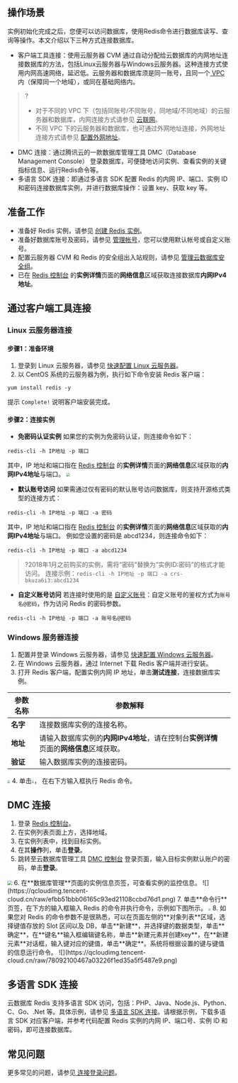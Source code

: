 ## 操作场景

实例初始化完成之后，您便可以访问数据库，使用Redis命令进行数据库读写、查询等操作。本文介绍以下三种方式连接数据库。

- 客户端工具连接：使用云服务器 CVM 通过自动分配给云数据库的内网地址连接数据库的方法，包括Linux云服务器与Windows云服务器。这种连接方式使用内网高速网络，延迟低。云服务器和数据库须是同一账号，且同一个[ VPC](https://cloud.tencent.com/document/product/215/20046) 内（保障同一个地域），或同在基础网络内。
> ?
> - 对于不同的 VPC 下（包括同账号/不同账号，同地域/不同地域）的云服务器和数据库，内网连接方式请参见 [云联网](https://cloud.tencent.com/document/product/877)。
> - 不同 VPC 下的云服务器和数据库，也可通过外网地址连接，外网地址连接方式请参见  [配置外网地址](https://cloud.tencent.com/document/product/239/63527)。
-  DMC 连接：通过腾讯云的一款数据库管理工具  DMC（Database Management Console） 登录数据库，可便捷地访问实例、查看实例的关键指标信息、运行Redis命令等。
- 多语言 SDK 连接：即通过多语言 SDK 配置 Redis 的内网 IP、端口、实例 ID 和密码连接数据库实例，并进行数据库操作：设置 key、获取 key 等。

## 准备工作

- 准备好 Redis 实例，请参见 [创建 Redis 实例](https://cloud.tencent.com/document/product/239/30871)。
- 准备好数据库账号及密码，请参见 [管理帐号](https://cloud.tencent.com/document/product/239/36710)，您可以使用默认帐号或自定义账号。
- 配置云服务器 CVM 和 Redis 的安全组出入站规则，请参见 [管理云数据库安全组](https://cloud.tencent.com/document/product/239/30911)。
- 已在 [Redis 控制台](https://console.cloud.tencent.com/redis) 的**实例详情**页面的**网络信息**区域获取连接数据库**内网IPv4地址**。

## 通过客户端工具连接
### Linux 云服务器连接
#### 步骤1：准备环境

1. 登录到 Linux 云服务器，请参见 [快速配置 Linux 云服务器](https://cloud.tencent.com/document/product/213/2936)。
2. 以 CentOS 系统的云服务器为例，执行如下命令安装 Redis 客户端：
```
yum install redis -y
```
提示 `Complete!` 说明客户端安装完成。

#### 步骤2：连接实例
- **免密码认证实例**
如果您的实例为免密码认证，则连接命令如下：
```
redis-cli -h IP地址 -p 端口
```
其中，IP 地址和端口指在 [Redis 控制台](https://console.cloud.tencent.com/redis) 的**实例详情**页面的**网络信息**区域获取的**内网IPv4地址**与端口。
<img src="https://qcloudimg.tencent-cloud.cn/raw/7ea367b16f92cac9d382d37755380190.png" style="zoom:50%;" />

- **默认账号访问**
如果需通过仅有密码的默认账号访问数据库，则支持开源格式类型的连接方式：
```
redis-cli -h IP地址 -p 端口 -a 密码
```
其中，IP 地址和端口指在 [Redis 控制台](https://console.cloud.tencent.com/redis) 的**实例详情**页面的**网络信息**区域获取的**内网IPv4地址**与端口。
例如您设置的密码是 abcd1234，则连接命令如下：
```
redis-cli -h IP地址 -p 端口 -a abcd1234
```
>?2018年1月之前购买的实例，需将“密码”替换为“实例ID:密码”的格式才能访问。
>连接示例：`redis-cli -h IP地址 -p 端口 -a crs-bkuza6i3:abcd1234`

- **自定义账号访问**
若连接时使用的是 [自定义账号](https://cloud.tencent.com/document/product/239/36710)：自定义账号的鉴权方式为`账号名@密码`，作为访问 Redis 的密码参数。
```
redis-cli -h IP地址 -p 端口 -a 账号名@密码
```

### Windows 服务器连接

1. 配置并登录 Windows 云服务器，请参见 [快速配置 Windows 云服务器](https://cloud.tencent.com/document/product/213/2764)。
2. 在 Windows  云服务器，通过 Internet 下载 Redis 客户端并进行安装。
3. 打开 Redis 客户端，配置实例内网 IP 地址，单击**测试连接**，连接数据库实例。
<table>
<thead><tr><th>参数名称</th><th>参数解释</th><th></th></tr></thead>
<tbody><tr>
<td><strong>名字</strong></td>
<td>连接数据库实例的连接名称。</td>
<td></td></tr>
<tr>
<td><strong>地址</strong></td>
<td>请输入数据库实例的<strong>内网IPv4地址</strong>，请在控制台<strong>实例详情</strong>页面的<strong>网络信息</strong>区域获取。</td>
<td></td></tr>
<tr>
<td><strong>验证</strong></td>
<td>输入数据库实例的连接密码。</td>
<td></td></tr>
</tbody></table>
<img src="https://qcloudimg.tencent-cloud.cn/raw/e55154907d4c8df98798cb0a0b9b56d1.png" style="zoom: 40%;" />
4. 单击<img src="https://qcloudimg.tencent-cloud.cn/raw/23cac0a46eda69586ec354d1b186777a.png" style="zoom:33%;" />， 在右下方输入框执行 Redis 命令。

##  DMC 连接

1. 登录 [Redis 控制台](https://console.cloud.tencent.com/redis)。
2. 在实例列表页面上方，选择地域。
3. 在实例列表中，找到目标实例。
4. 在其**操作**列，单击**登录**。
5. 跳转至云数据库管理工具 [DMC 控制台](https://bj-dmc.cloud.tencent.com/v2/qcloudLogin/login) 登录页面，输入目标实例默认账户的密码，单击**登录**。
<img src="https://qcloudimg.tencent-cloud.cn/raw/f2af1b50cfe1d9d7321b10beece8e043.png" style="zoom:67%;" />
6. 在**数据库管理**页面的实例信息页签，可查看实例的监控信息。
![](https://qcloudimg.tencent-cloud.cn/raw/efbb51bbb06165c93ed21108ccbd76d1.png)
7. 单击**命令行**页签，在下方的输入框输入 Redis 的命令并执行命令，示例如下图所示。
<img src="https://qcloudimg.tencent-cloud.cn/raw/a3a5c0459eaeb5fbcd4a694dc8e9083d.png" style="zoom: 33%;" />
8. 如果您对 Redis 的命令参数不是很熟悉，可以在页面左侧的**对象列表**区域，选择键值存放的 Slot 区间以及 DB，单击**新建**，并选择键的数据类型，单击**确定**，在**键名**输入框编辑键名称，单击**新建元素并创建key**，在**新建元素**对话框，输入键对应的键值，单击**确定**。系统将根据设置的键与键值的信息运行命令。
![](https://qcloudimg.tencent-cloud.cn/raw/78092100467a03226f1ed35a5f5487e9.png)

## 多语言 SDK 连接
云数据库 Redis 支持多语言 SDK 访问，包括：PHP、Java、Node.js、Python、C、Go、.Net 等。具体示例，请参见 [多语言 SDK 连接](https://cloud.tencent.com/document/product/239/30884)。请根据示例，下载多语言 SDK 对应客户端，并参考代码配置 Redis 实例的内网 IP、端口号、实例 ID 和密码，即可连接数据库。

## 常见问题

更多常见的问题，请参见[ 连接登录问题](https://cloud.tencent.com/document/product/239/18664)。
